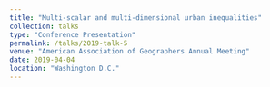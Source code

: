 ```yaml
---
title: "Multi-scalar and multi-dimensional urban inequalities"
collection: talks
type: "Conference Presentation"
permalink: /talks/2019-talk-5
venue: "American Association of Geographers Annual Meeting"
date: 2019-04-04
location: "Washington D.C."
---
```


